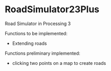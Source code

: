 # RoadSimulator23Plus
Road Simulator in Processing 3

Functions to be implemented:

- Extending roads

Functions preliminary implemented:

- clicking two points on a map to create roads